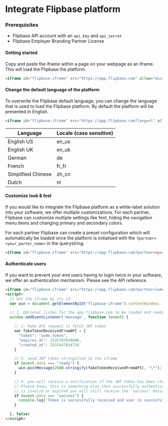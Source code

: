 # Integrate Flipbase platform

### Prerequisites
- Flipbase API account with an `api_key` and `api_secret`
- Flipbase Employer Branding Partner License

#### Getting started

Copy and paste the iframe within a page on your webpage as an iframe. This will load the Flipbase the platform.

```html
<iframe id="flipbase-iframe" src="https://app.flipbase.com" allow="microphone; camera;" frameborder="none" width="100%" height="100%"></iframe>
```

#### Change the default language of the platform

To overwrite the Flipbase default language, you can change the language that is used to load the Flipbase platform. By default the platform will be presented in English.

```html
<iframe id="flipbase-iframe" src="https://app.flipbase.com?lang=nl" allow="microphone; camera;" frameborder="none" width="100%" height="100%"></iframe>
```

| Language | Locale (case sensitive)|
|----|----|
| English US | en_us |
| English UK | en_uk |
| German | de |
| French | fr_fr |
| Simplified Chinese | zh_cn |
| Dutch | nl |

#### Customize look & feel

If you would like to integrate the Flipbase platform as a white-label solution into your software, we offer multiple customizations. For each partner, Flipbase can customize multiple settings like font, hiding the navigation menu items and changing primary and secondary colors.

For each partner Flipbase can create a preset configuration which will automatically be loaded once the platform is initialised with the `?partner=<your_parter_name>` in the querystring.

```html
<iframe id="flipbase-iframe" src="https://app.flipbase.com?partner=<partner_name>" allow="microphone; camera;" frameborder="none" width="100%" height="100%"></iframe>
```

#### Authenticate users

If you want to prevent your end users having to login twice in your software, we offer an authentication mechanism. Please see the API reference.

```html
<iframe id="flipbase-iframe" src="https://app.flipbase.com?partner=lumesse" allow="microphone; camera;" frameborder="none" width="100%" height="100%"></iframe>
<script>
  // Get the iframe by its id
  var win = document.getElementById("flipbase-iframe").contentWindow;

  // 1. Optional listen for the app.flipbase.com to be loaded and ready to receive a message
  window.addEventListener('message', function (event) {

    // 2. Make API request to fetch JWT token
    var fakeTokenReceivedFromAPI = {
      "token": "some.token",
      "expires_at": 1535707034000,
      "created_at": 1535447834718
    }

    // 3. send JWT token stringified to the iframe
    if (event.data === "ready") {
      win.postMessage(JSON.stringify(fakeTokenReceivedFromAPI), "\*");
    }

    // 4. you will receive a notification if the JWT token has been stored in the application.
    // Please know; this is something else then successfully authentication! If the JWT token
    // is invalid or expired you will still receive the 'success' message, but the user will see a login screen
    if (event.data === "success") {
      console.log('Token is successfully received and user is succesfully logged in!');
    }

  }, false)
</script>
```
